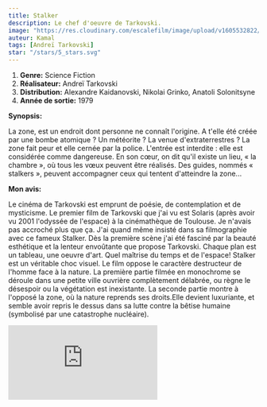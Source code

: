 ```yaml
---
title: Stalker
description: Le chef d'oeuvre de Tarkovski.
image: "https://res.cloudinary.com/escalefilm/image/upload/v1605532822/stalker_tu6sur.jpg"
auteur: Kamal
tags: [Andreï Tarkovski]
star: "/stars/5_stars.svg"
---
```


1. **Genre:** Science Fiction
2. **Réalisateur:** Andreï Tarkovski
3. **Distribution:** Alexandre Kaidanovski, Nikolai Grinko, Anatoli Solonitsyne
4. **Année de sortie:** 1979

**Synopsis:**

La zone, est un endroit dont personne ne connaît l'origine. A t'elle été créée par une bombe atomique ? Un météorite ? La venue d'extraterrestres ? La zone fait peur et elle cernée par la police. L'entrée est interdite : elle est considérée comme dangereuse. En son cœur, on dit qu'il existe un lieu, « la chambre », où tous les vœux peuvent être réalisés. Des guides, nommés « stalkers », peuvent accompagner ceux qui tentent d'atteindre la zone...

**Mon avis:**

Le cinéma de Tarkovski est emprunt de poésie, de contemplation et de mysticisme.
Le premier film de Tarkovski que j'ai vu est Solaris (après avoir vu 2001 l'odyssée de l'espace) à la cinémathèque de Toulouse. Je n'avais pas accroché plus que ça. J'ai quand même insisté dans sa filmographie avec ce fameux Stalker. Dès la première scène j'ai été fasciné par la beauté esthétique et la lenteur envoûtante que propose Tarkovski. Chaque plan est un tableau, une oeuvre d'art.
Quel maîtrise du temps et de l'espace! Stalker est un véritable choc visuel.
Le film oppose le caractère destructeur de l'homme face à la nature. La première partie filmée en monochrome se déroule dans une petite ville ouvrière complètement délabrée, ou règne le désespoir ou la végétation est inexistante. La seconde partie montre à l'opposé la zone, où la nature reprends ses droits.Elle devient luxuriante, et semble avoir repris le dessus dans sa lutte contre la bêtise humaine (symbolisé par une catastrophe nucléaire).

<div>
    <iframe src="https://www.youtube.com/embed/fHonnImzgY0" frameborder="0" allow="accelerometer; autoplay; clipboard-write; encrypted-media; gyroscope; picture-in-picture" allowfullscreen></iframe>
</div>